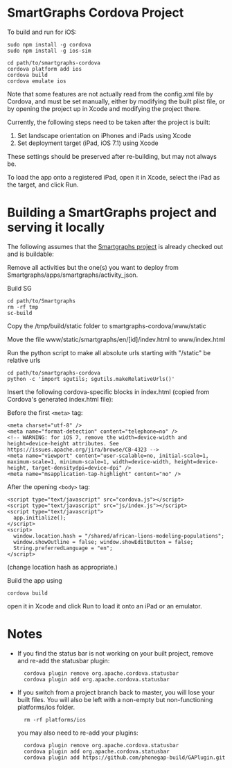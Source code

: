 SmartGraphs Cordova Project
===========================

To build and run for iOS:

    sudo npm install -g cordova
    sudo npm install -g ios-sim

    cd path/to/smartgraphs-cordova
    cordova platform add ios
    cordova build
    cordova emulate ios

Note that some features are not actually read from the config.xml file by Cordova, and must
be set manually, either by modifying the built plist file, or by opening the project up in
Xcode and modifying the project there.

Currently, the following steps need to be taken after the project is built:

1. Set landscape orientation on iPhones and iPads using Xcode
2. Set deployment target (iPad, iOS 7.1) using Xcode

These settings should be preserved after re-building, but may not always be.

To load the app onto a registered iPad, open it in Xcode, select the iPad as the target, and click Run.


Building a SmartGraphs project and serving it locally
=====================================================

The following assumes that the [Smartgraphs project](https://github.com/concord-consortium/Smartgraphs)
is already checked out and is buildable:

Remove all activities but the one(s) you want to deploy from Smartgraphs/apps/smartgraphs/activity_json.

Build SG

    cd path/to/Smartgraphs
    rm -rf tmp
    sc-build

Copy the /tmp/build/static folder to smartgraphs-cordova/www/static

Move the file www/static/smartgraphs/en/[id]/indev.html to www/index.html

Run the python script to make all absolute urls starting with "/static" be relative urls

    cd path/to/smartgraphs-cordova
    python -c 'import sgutils; sgutils.makeRelativeUrls()'

Insert the following cordova-specific blocks in index.html (copied from Cordova's generated index.html file):

Before the first `<meta>` tag:

    <meta charset="utf-8" />
    <meta name="format-detection" content="telephone=no" />
    <!-- WARNING: for iOS 7, remove the width=device-width and height=device-height attributes. See https://issues.apache.org/jira/browse/CB-4323 -->
    <meta name="viewport" content="user-scalable=no, initial-scale=1, maximum-scale=1, minimum-scale=1, width=device-width, height=device-height, target-densitydpi=device-dpi" />
    <meta name="msapplication-tap-highlight" content="no" />

After the opening `<body>` tag:

    <script type="text/javascript" src="cordova.js"></script>
    <script type="text/javascript" src="js/index.js"></script>
    <script type="text/javascript">
      app.initialize();
    </script>
    <script>
      window.location.hash = "/shared/african-lions-modeling-populations";
      window.showOutline = false; window.showEditButton = false;
      String.preferredLanguage = "en";
    </script>

(change location hash as appropriate.)

Build the app using

    cordova build

open it in Xcode and click Run to load it onto an iPad or an emulator.


Notes
=====

* If you find the status bar is not working on your built project, remove and re-add the statusbar plugin:

        cordova plugin remove org.apache.cordova.statusbar
        cordova plugin add org.apache.cordova.statusbar

* If you switch from a project branch back to master, you will lose your built files. You will also be left
with a non-empty but non-functioning platforms/ios folder.

        rm -rf platforms/ios

    you may also need to re-add your plugins:

        cordova plugin remove org.apache.cordova.statusbar
        cordova plugin add org.apache.cordova.statusbar
        cordova plugin add https://github.com/phonegap-build/GAPlugin.git
